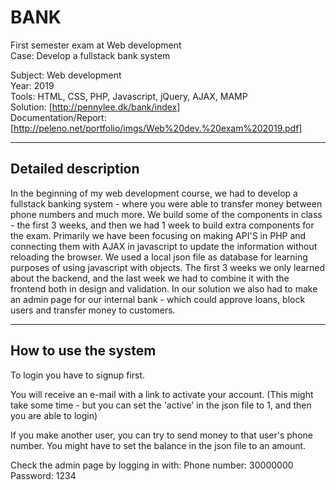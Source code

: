 # BANK
First semester exam at Web development  
Case: Develop a fullstack bank system

Subject: Web development  
Year: 2019  
Tools: HTML, CSS, PHP, Javascript, jQuery, AJAX, MAMP  
Solution: [http://pennylee.dk/bank/index]  
Documentation/Report: [http://peleno.net/portfolio/imgs/Web%20dev.%20exam%202019.pdf]  

---

## Detailed description

In the beginning of my web development course, we had to develop a fullstack banking system - where you were able to transfer money between phone numbers and much more. 
We build some of the components in class - the first 3 weeks, and then we had 1 week to build extra components for the exam.
Primarily we have been focusing on making API'S in PHP and connecting them with AJAX in javascript to update the information without reloading the browser. 
We used a local json file as database for learning purposes of using javascript with objects. 
The first 3 weeks we only learned about the backend, and the last week we had to combine it with the frontend both in design and validation.
In our solution we also had to make an admin page for our internal bank - which could approve loans, block users and transfer money to customers.

---

## How to use the system
To login you have to signup first.

You will receive an e-mail with a link to activate your account. (This might take some time - but you can set the 'active' in the json file to 1, and then you are able to login)

If you make another user, you can try to send money to that user's phone number.
You might have to set the balance in the json file to an amount. 

Check the admin page by logging in with: 
Phone number: 30000000 
Password: 1234
